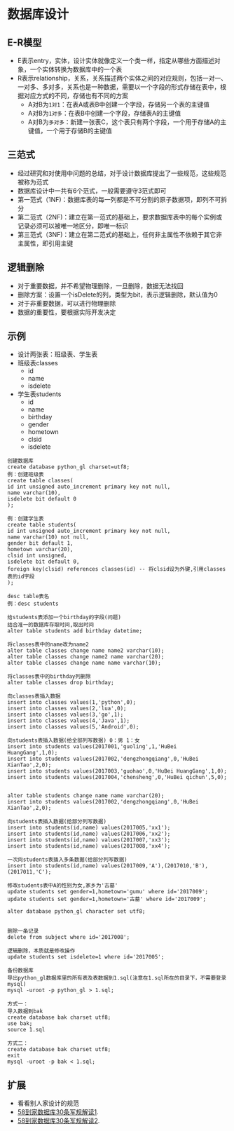 # 数据库设计

## E-R模型

* E表示entry，实体，设计实体就像定义一个类一样，指定从哪些方面描述对象，一个实体转换为数据库中的一个表
* R表示relationship，关系，关系描述两个实体之间的对应规则，包括一对一、一对多、多对多，关系也是一种数据，需要以一个字段的形式存储在表中，根据对应方式的不同，存储也有不同的方案
    *  A对B为`1对1`：在表A或表B中创建一个字段，存储另一个表的主键值
    * A对B为`1对多`：在表B中创建一个字段，存储表A的主键值
    *  A对B为`多对多`：新建一张表C，这个表只有两个字段，一个用于存储A的主键值，一个用于存储B的主键值

## 三范式

* 经过研究和对使用中问题的总结，对于设计数据库提出了一些规范，这些规范被称为范式
* 数据库设计中一共有6个范式，一般需要遵守3范式即可
* 第一范式（1NF)：数据库表的每一列都是不可分割的原子数据项，即列不可拆分
* 第二范式（2NF)：建立在第一范式的基础上，要求数据库表中的每个实例或记录必须可以被唯一地区分，即唯一标识
* 第三范式（3NF)：建立在第二范式的基础上，任何非主属性不依赖于其它非主属性，即引用主键

## 逻辑删除
* 对于重要数据，并不希望物理删除，一旦删除，数据无法找回
* 删除方案：设置一个isDelete的列，类型为bit，表示逻辑删除，默认值为0
* 对于非重要数据，可以进行物理删除
* 数据的重要性，要根据实际开发决定

## 示例

* 设计两张表：班级表、学生表
* 班级表classes
    * id
    * name
    * isdelete
* 学生表students
    * id
    * name
    * birthday
    * gender
    * hometown
    * clsid
    * isdelete

```
创建数据库 
create database python_gl charset=utf8;
例：创建班级表
create table classes(
id int unsigned auto_increment primary key not null,
name varchar(10),
isdelete bit default 0
);

例：创建学生表
create table students(
id int unsigned auto_increment primary key not null,
name varchar(10) not null,
gender bit default 1,
hometown varchar(20),
clsid int unsigned,
isdelete bit default 0,
foreign key(clsid) references classes(id) -- 将clsid设为外键,引用classes表的id字段
);

desc table表名
例：desc students

给students表添加一个birthday的字段(问题)
结合准一的数据库存取时间,取出时间
alter table students add birthday datetime;

将classes表中的name改为name2
alter table classes change name name2 varchar(10);
alter table classes change name2 name varchar(20);
alter table classes change name name varchar(10);

将classes表中的birthday列删除
alter table classes drop birthday;

向classes表插入数据
insert into classes values(1,'python',0);
insert into classes values(2,'lua',0);
insert into classes values(3,'go',1);
insert into classes values(4,'Java',1);
insert into classes values(5,'Android',0);

向students表插入数据(给全部列写数据) 0：男	1：女
insert into students values(2017001,'guoling',1,'HuBei HuangGang',1,0);
insert into students values(2017002,'dengzhongqiang',0,'HuBei XianTao',2,0);
insert into students values(2017003,'guohao',0,'HuBei HuangGang',1,0);
insert into students values(2017004,'chensheng',0,'HuBei qichun',5,0);


alter table students change name name varchar(20);
insert into students values(2017002,'dengzhongqiang',0,'HuBei XianTao',2,0);

向students表插入数据(给部分列写数据)
insert into students(id,name) values(2017005,'xx1');
insert into students(id,name) values(2017006,'xx2');
insert into students(id,name) values(2017007,'xx3');
insert into students(id,name) values(2017008,'xx4');

一次向students表插入多条数据(给部分列写数据)
insert into students(id,name) values(2017009,'A'),(2017010,'B'),(2017011,'C');

修改students表中A的性别为女,家乡为'古墓'
update students set gender=1,hometown='gumu' where id='2017009';
update students set gender=1,hometown='古墓' where id='2017009';

alter database python_gl character set utf8; 


删除一条记录
delete from subject where id='2017008';

逻辑删除，本质就是修改操作
update students set isdelete=1 where id='2017005';

备份数据库
导出python_gl数据库里的所有表及表数据到1.sql(注意在1.sql所在的目录下，不需要登录mysql)
mysql -uroot -p python_gl > 1.sql;

方式一：
导入数据到bak
create database bak charset utf8;
use bak;
source 1.sql

方式二：
create database bak charset utf8;
exit
mysql -uroot -p bak < 1.sql;
```

## 扩展

* 看看别人家设计的规范
* [58到家数据库30条军规解读1](http://mp.weixin.qq.com/s/Yjh_fPgrjuhhOZyVtRQ-SA).
* [58到家数据库30条军规解读2](https://user.qzone.qq.com/1973427872/infocenter).
